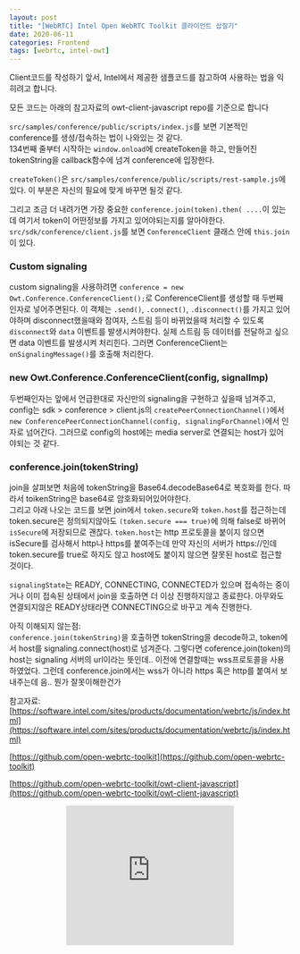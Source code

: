 ```yaml
---
layout: post
title: "[WebRTC] Intel Open WebRTC Toolkit 클라이언트 삽질기"
date: 2020-06-11
categories: Frontend
tags: [webrtc, intel-owt]
---
```


Client코드를 작성하기 앞서, Intel에서 제공한 샘플코드를 참고하여 사용하는 법을 익히려고 합니다.

모든 코드는 아래의 참고자료의 owt-client-javascript repo를 기준으로 합니다

`src/samples/conference/public/scripts/index.js`를 보면 기본적인 conference를 생성/접속하는 법이 나와있는 것 같다.  
134번째 줄부터 시작하는 `window.onload`에 createToken을 하고, 만들어진 tokenString을 callback함수에 넘겨 conference에 입장한다.

`createToken()`은 `src/samples/conference/public/scripts/rest-sample.js`에 있다. 이 부분은 자신의 필요에 맞게 바꾸면 될것 같다.

그리고 조금 더 내려가면 가장 중요한 `conference.join(token).then( ....`이 있는데 여기서 token이 어떤정보를 가지고 있어야되는지를 알아야한다. `src/sdk/conference/client.js`를 보면 `ConferenceClient` 클래스 안에 `this.join`이 있다.

### Custom signaling

custom signaling을 사용하려면 `conference = new Owt.Conference.ConferenceClient();`로 ConferenceClient를 생성할 때 두번째 인자로 넣어주면된다. 이 객체는 `.send()`, `.connect()`, `.disconnect()`를 가지고 있어야하며 disconnect했을때와 참여자, 스트림 등이 바뀌었을때 처리할 수 있도록 `disconnect`와 `data` 이벤트를 발생시켜야한다. 실제 스트림 등 데이터를 전달하고 싶으면 data 이벤트를 발생시켜 처리힌다. 그러면 ConferenceClient는 `onSignalingMessage()`를 호출해 처리한다.

### new Owt.Conference.ConferenceClient(config, signalImp)

두번째인자는 앞에서 언급한대로 자신만의 signaling을 구현하고 싶을때 넘겨주고, config는 sdk > conference > client.js의 `createPeerConnectionChannel()`에서 `new ConferencePeerConnectionChannel(config, signalingForChannel)`에서 인자로 넘어간다. 그러므로 config의 host에는 media server로 연결되는 host가 있어야되는 것 같다.

### conference.join(tokenString)

join을 살펴보면 처음에 tokenString을 Base64.decodeBase64로 복호화를 한다. 따라서 toikenString은 base64로 암호화되어있어야한다.  
그리고 아래 나오는 코드를 보면 join에서 `token.secure`와 `token.host`를 접근하는데 token.secure은 정의되지않아도 `(token.secure === true)`에 의해 false로 바뀌어 `isSecure`에 저장되므로 괜찮다. `token.host`는 http 프로토콜을 붙이지 않으면 isSecure를 검사해서 http나 https를 붙여주는데 만약 자신의 서버가 https://인데 token.secure를 true로 하지도 않고 host에도 붙이지 않으면 잘못된 host로 접근할 것이다.

`signalingState`는 READY, CONNECTING, CONNECTED가 있으며 접속하는 중이거나 이미 접속된 상태에서 join을 호출하면 더 이상 진행하지않고 종료한다. 아무와도 연결되지않은 READY상태라면 CONNECTING으로 바꾸고 계속 진행한다.

아직 이해되지 않는점:  
`conference.join(tokenString)`을 호출하면 tokenString을 decode하고, token에서 host를 signaling.connect(host)로 넘겨준다. 그렇다면 coference.join(token)의 host는 signaling 서버의 url이라는 뜻인데.. 이전에 연결할때는 wss프로토콜을 사용하였었다. 그런데 conference.join에서는 wss가 아니라 https 혹은 http를 붙여서 보내주는데 음.. 뭔가 잘못이해한건가

참고자료:  
[https://software.intel.com/sites/products/documentation/webrtc/js/index.html](https://software.intel.com/sites/products/documentation/webrtc/js/index.html)

[https://github.com/open-webrtc-toolkit](https://github.com/open-webrtc-toolkit)

[https://github.com/open-webrtc-toolkit/owt-client-javascript](https://github.com/open-webrtc-toolkit/owt-client-javascript)


<style>
  .responsive-wrap{ display:flex; justify-content:center;}
</style>
<div class="responsive-wrap">
  <iframe width="300" height="250" allowtransparency="true" src="https://tab2.clickmon.co.kr/pop/wp_ad_300.php?PopAd=CM_M_1003067%7C%5E%7CCM_A_1086005%7C%5E%7CAdver_M_1046207&mon_rf=REFERRER_URL" frameborder="0" scrolling="no"></iframe>
</div>